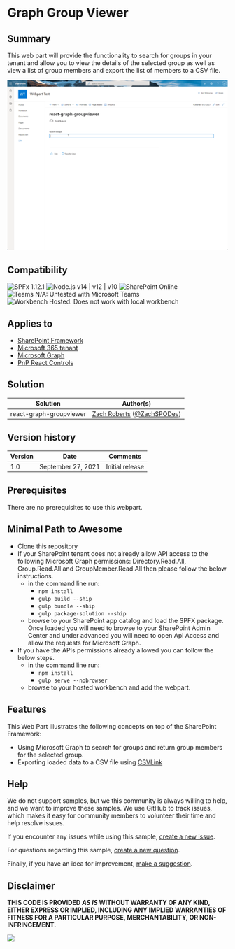 # Graph Group Viewer

## Summary

This web part will provide the functionality to search for groups in your tenant and allow you to view the details of the selected group as well as view a list of group members and export the list of members to a CSV file.

![picture of the web part in action](assets/preview.gif)

## Compatibility

![SPFx 1.12.1](https://img.shields.io/badge/SPFx-1.12.1-green.svg)
![Node.js v14 | v12 | v10](https://img.shields.io/badge/Node.js-v14%20%7C%20v12%20%7C%20v10-green.svg) 
![SharePoint Online](https://img.shields.io/badge/SharePoint-Online-yellow.svg)
![Teams N/A: Untested with Microsoft Teams](https://img.shields.io/badge/Teams-N%2FA-lightgrey.svg "Untested with Microsoft Teams") 
![Workbench Hosted: Does not work with local workbench](https://img.shields.io/badge/Workbench-Hosted-yellow.svg "Does not work with local workbench")

## Applies to

* [SharePoint Framework](https://docs.microsoft.com/sharepoint/dev/spfx/sharepoint-framework-overview)
* [Microsoft 365 tenant](https://docs.microsoft.com/sharepoint/dev/spfx/set-up-your-development-environment)
* [Microsoft Graph](https://docs.microsoft.com/en-us/graph/overview)
* [PnP React Controls](https://pnp.github.io/sp-dev-fx-controls-react/)

## Solution

Solution|Author(s)
--------|---------
react-graph-groupviewer | [Zach Roberts](https://github.com/zachroberts8668) ([@ZachSPODev](https://twitter.com/ZachSPODev))

## Version history

Version|Date|Comments
-------|----|--------
1.0|September 27, 2021|Initial release

## Prerequisites
There are no prerequisites to use this webpart.


## Minimal Path to Awesome

* Clone this repository
* If your SharePoint tenant does not already allow API access to the following Microsoft Graph permissions: Directory.Read.All, Group.Read.All and GroupMember.Read.All then please follow the below instructions.
    * in the command line run:
      * `npm install`
      * `gulp build --ship`
      * `gulp bundle --ship`
      * `gulp package-solution --ship`
    * browse to your SharePoint app catalog and load the SPFX package. Once loaded you will need to browse to your SharePoint Admin Center and under advanced you will need to open Api Access and allow the requests for Microsoft Graph. 
* If you have the APIs permissions already allowed you can follow the below steps.
    * in the command line run:
        * `npm install`
        * `gulp serve --nobrowser`
    * browse to your hosted workbench and add the webpart.

## Features

This Web Part illustrates the following concepts on top of the SharePoint Framework:

* Using Microsoft Graph to search for groups and return group members for the selected group.
* Exporting loaded data to a CSV file using [CSVLink](https://github.com/react-csv/react-csv)

## Help

We do not support samples, but we this community is always willing to help, and we want to improve these samples. We use GitHub to track issues, which makes it easy for  community members to volunteer their time and help resolve issues.

If you encounter any issues while using this sample, [create a new issue](https://github.com/pnp/sp-dev-fx-webparts/issues/new?assignees=&labels=Needs%3A+Triage+%3Amag%3A%2Ctype%3Abug-suspected%2Csample%3A%20react-graph-groupviewer&template=bug-report.yml&sample=react-graph-groupviewer&authors=@zroberts8668&title=react-graph-groupviewer%20-%20).

For questions regarding this sample, [create a new question](https://github.com/pnp/sp-dev-fx-webparts/issues/new?assignees=&labels=Needs%3A+Triage+%3Amag%3A%2Ctype%3Aquestion%2Csample%3A%20react-graph-groupviewer&template=question.yml&sample=react-graph-groupviewer&authors=@zroberts8668&title=react-graph-groupviewer%20-%20).

Finally, if you have an idea for improvement, [make a suggestion](https://github.com/pnp/sp-dev-fx-webparts/issues/new?assignees=&labels=Needs%3A+Triage+%3Amag%3A%2Ctype%3Aenhancement%2Csample%3A%20react-graph-groupviewer&template=question.yml&sample=react-graph-groupviewer&authors=@zroberts8668&title=react-graph-groupviewer%20-%20).

## Disclaimer

**THIS CODE IS PROVIDED *AS IS* WITHOUT WARRANTY OF ANY KIND, EITHER EXPRESS OR IMPLIED, INCLUDING ANY IMPLIED WARRANTIES OF FITNESS FOR A PARTICULAR PURPOSE, MERCHANTABILITY, OR NON-INFRINGEMENT.**


<img src="https://telemetry.sharepointpnp.com/sp-dev-fx-webparts/samples/react-graph-groupviewer" />
